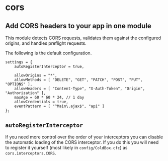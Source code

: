 # cors

## Add CORS headers to your app in one module

This module detects CORS requests, validates them against the configured origins,
and handles preflight requests.

The following is the default configuration.

```
settings = {
    autoRegisterInterceptor = true,

    allowOrigins = "*",
    allowMethods = [ "DELETE", "GET", "PATCH", "POST", "PUT", "OPTIONS" ],
    allowHeaders = [ "Content-Type", "X-Auth-Token", "Origin", "Authorization" ],
    maxAge = 60 * 60 * 24, // 1 day
    allowCredentials = true,
    eventPattern = [ "^Main\.ajax$", "api" ]
};
```

## `autoRegisterInterceptor`

If you need more control over the order of your interceptors you can
disable the automatic loading of the CORS interceptor.  If you do this
you will need to register it yourself (most likely in `config/ColdBox.cfc`)
as `cors.interceptors.CORS`.
